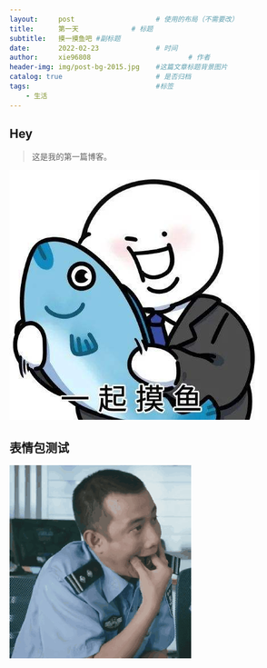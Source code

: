 ```yaml
---
layout:     post   				    # 使用的布局（不需要改）
title:      第一天				# 标题 
subtitle:   摸一摸鱼吧 #副标题
date:       2022-02-23 				# 时间
author:     xie96808 						# 作者
header-img: img/post-bg-2015.jpg 	#这篇文章标题背景图片
catalog: true 						# 是否归档
tags:								#标签
    - 生活
---
```


## Hey
>这是我的第一篇博客。

![](https://raw.githubusercontent.com/xie96808/xie96808.github.io/master/img/moyu1.jpeg)


## 表情包测试

![](https://raw.githubusercontent.com/xie96808/xie96808.github.io/master/img/xiao1.gif)
